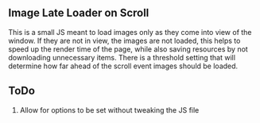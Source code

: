 ## Image Late Loader on Scroll

This is a small JS meant to load images only as they come into view of the window. If they are not in view, the images are not loaded, this helps to speed up the render time of the page, while also saving resources by not downloading unnecessary items. There is a threshold setting that will determine how far ahead of the scroll event images should be loaded. 

## ToDo

1. Allow for options to be set without tweaking the JS file